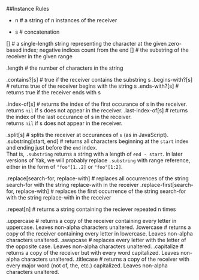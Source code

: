 ##Instance Rules

* n # a string of n instances of the receiver
+ s # concatenation

[<number>] # a single-length string representing the character at the given zero-based index; negative indices count from the end
[<range>] # the substring of the receiver in the given range

.length # the number of characters in the string

.contains?[s] # true if the receiver contains the substring s
.begins-with?[s] # returns true of the receiver begins with the string s
.ends-with?[s] # returns true if the receiver ends with s

.index-of[s] # returns the index of the first occurance of s in the receiver.<br>returns <code>nil</code> if s does not appear in the receiver.
.last-index-of[s] # returns the index of the last occurance of s in the receiver.<br>returns <code>nil</code> if s does not appear in the receiver.

.split[s] # splits the receiver at occurances of <code>s</code> (as in JavaScript).
.substring[start, end] # returns all characters beginning at the <code>start</code> index and ending just before the <code>end</code> index.<br>That is, <code>.substring</code> returns a string with a length of <code>end - start</code>. In later versions of Yak, we will probably replace <code>.substring</code> with range reference, either in the form of <code>"foo"[1..2]</code> or <code>"foo"[1:2]</code>.

.replace[search-for, replace-with] # replaces all occurrences of the string search-for with the string replace-with in the receiver
.replace-first[search-for, replace-with] # replaces the first occurrence of the string search-for with the string replace-with in the receiver

.repeat[n] # returns a string containing the reciever repeated n times

.uppercase # returns a copy of the receiver containing every letter in uppercase. Leaves non-alpha characters unaltered.
.lowercase # returns a copy of the receiver containing every letter in lowercase. Leaves non-alpha characters unaltered.
.swapcase # replaces every letter with the letter of the opposite case. Leaves non-alpha characters unaltered.
.capitalize # returns a copy of the receiver but with every word capitalized. Leaves non-alpha characters unaltered.
.titlecase # returns a copy of the receiver with every major word (not of, the, etc.) capitalized. Leaves non-alpha characters unaltered.